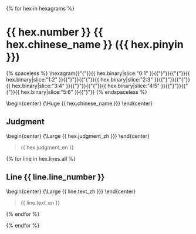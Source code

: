 {% for hex in hexagrams %}

# {{ hex.number }} {{ hex.chinese_name }} ({{ hex.pinyin }})

{% spaceless %}
\hexagram{{"{"}}{{ hex.binary|slice:"0:1" }}{{"}"}}{{"{"}}{{ hex.binary|slice:"1:2" }}{{"}"}}{{"{"}}{{ hex.binary|slice:"2:3" }}{{"}"}}{{"{"}}{{ hex.binary|slice:"3:4" }}{{"}"}}{{"{"}}{{ hex.binary|slice:"4:5" }}{{"}"}}{{"{"}}{{ hex.binary|slice:"5:6" }}{{"}"}}
{% endspaceless %}

\begin{center}
{\Huge {{ hex.chinese_name }}}
\end{center}

## Judgment

\begin{center}
{\Large {{ hex.judgment_zh }}}
\end{center}

> {{ hex.judgment_en }}

{% for line in hex.lines.all %}

## Line {{ line.line_number }}

\begin{center}
{\Large {{ line.text_zh }}}
\end{center}

> {{ line.text_en }}

{% endfor %}


{% endfor %}
